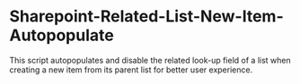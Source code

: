 # Sharepoint-Related-List-New-Item-Autopopulate

This script autopopulates and disable the related look-up field of a list when creating a new item from its parent list for better user experience.

